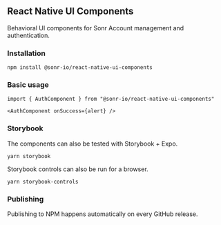 ## React Native UI Components

Behavioral UI components for Sonr Account management and authentication.

### Installation

```
npm install @sonr-io/react-native-ui-components
```

### Basic usage

```
import { AuthComponent } from "@sonr-io/react-native-ui-components"
```

```
<AuthComponent onSuccess={alert} />
```

### Storybook

The components can also be tested with Storybook + Expo.

```
yarn storybook
```

Storybook controls can also be run for a browser.

```
yarn storybook-controls
```

### Publishing

Publishing to NPM happens automatically on every GitHub release.

